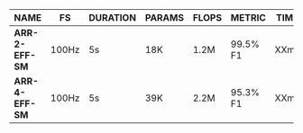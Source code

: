 | NAME             | FS    | DURATION | PARAMS | FLOPS | METRIC   | TIME | ARENA | ENERGY  |
| ---------------- | ----- | -------- | ------ | ----- | -------- | ---- | ----- | ------- |
| __ARR-2-EFF-SM__ | 100Hz | 5s       | 18K    |  1.2M | 99.5% F1 | XXms  | XXK  |   XX    |
| __ARR-4-EFF-SM__ | 100Hz | 5s       | 39K    |  2.2M | 95.3% F1 | XXms  | XXK  |   XX    |
